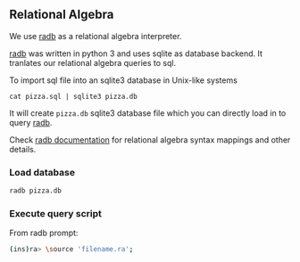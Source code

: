 ## Relational Algebra

We use [radb](https://users.cs.duke.edu/~junyang/radb/) as a relational algebra interpreter.

[radb](https://users.cs.duke.edu/~junyang/radb/) was written in python 3 and uses sqlite as database
backend. It tranlates our relational algebra queries to sql.

To import sql file into an sqlite3 database in Unix-like systems

```
cat pizza.sql | sqlite3 pizza.db
```

It will create `pizza.db` sqlite3 database file which you can directly load in to query [radb](https://users.cs.duke.edu/~junyang/radb/).

Check [radb documentation](https://users.cs.duke.edu/~junyang/radb/) for relational algebra syntax mappings and other details.

### Load database

```bash
radb pizza.db
```

### Execute query script

From radb prompt:

```bash
(ins)ra> \source 'filename.ra';
```
